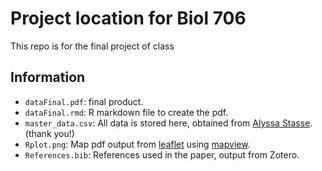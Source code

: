 # Project location for Biol 706

This repo is for the final project of class

## Information

* `dataFinal.pdf`: final product.
* `dataFinal.rmd`: R markdown file to create the pdf.
* `master_data.csv`: All data is stored here, obtained from [Alyssa Stasse](https://github.com/astasse). (thank you!)
* `Rplot.png`: Map pdf output from [leaflet](https://github.com/rstudio/leaflet) using [mapview](https://r-spatial.github.io/mapview/).
* `References.bib`: References used in the paper, output from Zotero.
